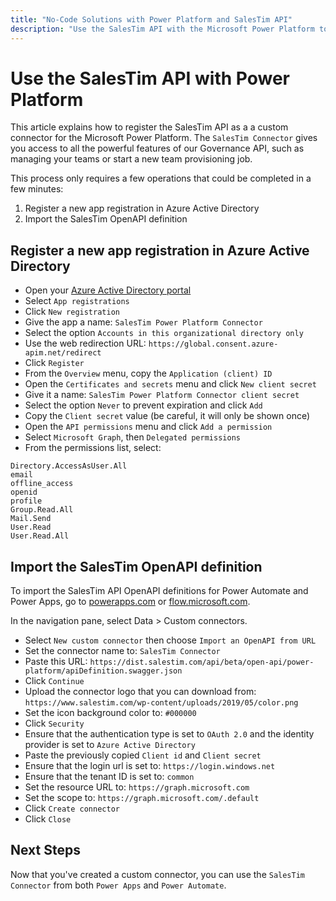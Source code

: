 ```yaml
---
title: "No-Code Solutions with Power Platform and SalesTim API"
description: "Use the SalesTim API with the Microsoft Power Platform to build Microsoft Teams apps and integrations easily."
---
```


# Use the SalesTim API with Power Platform <Badge text="beta" type="warning"/>
<Classification label="public" />

This article explains how to register the SalesTim API as a a custom connector for the Microsoft Power Platform. The `SalesTim Connector` gives you access to all the powerful features of our Governance API, such as managing your teams or start a new team provisioning job.

This process only requires a few operations that could be completed in a few minutes:
1. Register a new app registration in Azure Active Directory
2. Import the SalesTim OpenAPI definition

## Register a new app registration in Azure Active Directory

- Open your [Azure Active Directory portal](https://portal.azure.com/#blade/Microsoft_AAD_IAM/ActiveDirectoryMenuBlade/Overview)
- Select `App registrations`
- Click `New registration`
- Give the app a name: `SalesTim Power Platform Connector`
- Select the option `Accounts in this organizational directory only`
- Use the web redirection URL: `https://global.consent.azure-apim.net/redirect`
- Click `Register`
- From the `Overview` menu, copy the `Application (client) ID`
- Open the `Certificates and secrets` menu and click `New client secret`
- Give it a name: `SalesTim Power Platform Connector client secret`
- Select the option `Never` to prevent expiration and click `Add`
- Copy the `Client secret` value (be careful, it will only be shown once)
- Open the `API permissions` menu and click `Add a permission`
- Select `Microsoft Graph`, then `Delegated permissions`
- From the permissions list, select:
```
Directory.AccessAsUser.All
email
offline_access
openid
profile
Group.Read.All
Mail.Send
User.Read
User.Read.All
```

## Import the SalesTim OpenAPI definition

To import the SalesTim API OpenAPI definitions for Power Automate and Power Apps, go to [powerapps.com](https://powerapps.com) or [flow.microsoft.com](https://flow.microsoft.com).

In the navigation pane, select Data > Custom connectors.
- Select `New custom connector` then choose `Import an OpenAPI from URL`
- Set the connector name to: `SalesTim Connector`
- Paste this URL: `https://dist.salestim.com/api/beta/open-api/power-platform/apiDefinition.swagger.json`
- Click `Continue`
- Upload the connector logo that you can download from: `https://www.salestim.com/wp-content/uploads/2019/05/color.png`
- Set the icon background color to: `#000000`
- Click `Security`
- Ensure that the authentication type is set to `OAuth 2.0` and the identity provider is set to `Azure Active Directory`
- Paste the previously copied `Client id` and `Client secret`
- Ensure that the login url is set to: `https://login.windows.net`
- Ensure that the tenant ID is set to: `common`
- Set the resource URL to: `https://graph.microsoft.com`
- Set the scope to: `https://graph.microsoft.com/.default`
- Click `Create connector`
- Click `Close`

## Next Steps
Now that you've created a custom connector, you can use the `SalesTim Connector` from both `Power Apps` and `Power Automate`.
